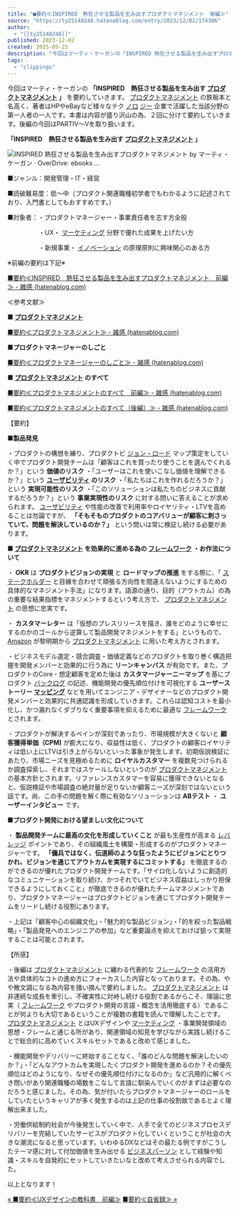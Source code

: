 ```yaml
---
title: "■要約≪INSPIRED　熱狂させる製品を生み出すプロダクトマネジメント　後編≫"
source: "https://ty25148248.hatenablog.com/entry/2023/12/02/174306"
author:
  - "[[ty25148248]]"
published: 2023-12-02
created: 2025-05-25
description: "今回はマーティ・ケーガンの「INSPIRED 熱狂させる製品を生み出すプロダクトマネジメント」を要約していきます。プロダクトマネジメントの鉄板本と名高く、著者はHPやeBayなど様々なテクノロジー企業で活躍した当該分野の第一人者の一人です。本書は内容が盛り沢山の為、２回に分けて要約していきます。後編の今回はPARTⅣ～Ⅴを取り扱います。 「INSPIRED 熱狂させる製品を生み出すプロダクトマネジメント」 ■ジャンル：開発管理・IT・経営 ■読破難易度：低～中（プロダクト関連職種初学者でもわかるように記述されており、入門書としてもおすすめです。） ■対象者：・プロダクトマネージャー・事業責任者…"
tags:
  - "clippings"
---
```

今回はマーティ・ケーガンの **「INSPIRED　熱狂させる製品を生み出す [プロダクトマネジメント](https://d.hatena.ne.jp/keyword/%A5%D7%A5%ED%A5%C0%A5%AF%A5%C8%A5%DE%A5%CD%A5%B8%A5%E1%A5%F3%A5%C8) 」** を要約していきます。 [プロダクトマネジメント](https://d.hatena.ne.jp/keyword/%A5%D7%A5%ED%A5%C0%A5%AF%A5%C8%A5%DE%A5%CD%A5%B8%A5%E1%A5%F3%A5%C8) の鉄板本と名高く、著者はHPやeBayなど様々なテク [ノロ](https://d.hatena.ne.jp/keyword/%A5%CE%A5%ED) [ジー](https://d.hatena.ne.jp/keyword/%A5%B8%A1%BC) 企業で活躍した当該分野の第一人者の一人です。本書は内容が盛り沢山の為、２回に分けて要約していきます。後編の今回はPARTⅣ～Ⅴを取り扱います。

**「INSPIRED　熱狂させる製品を生み出す [プロダクトマネジメント](https://d.hatena.ne.jp/keyword/%A5%D7%A5%ED%A5%C0%A5%AF%A5%C8%A5%DE%A5%CD%A5%B8%A5%E1%A5%F3%A5%C8) 」**

![INSPIRED 熱狂させる製品を生み出すプロダクトマネジメント by マーティ・ケーガン · OverDrive: ebooks ...](https://img1.od-cdn.com/ImageType-400/14426-1/%7BDB8E76CE-D2D1-4059-8676-3712B2A8CD09%7DIMG400.JPG)

■ジャンル：開発管理・IT・経営

■読破難易度：低～中（プロダクト関連職種初学者でもわかるように記述されており、入門書としてもおすすめです。）

■対象者：・プロダクトマネージャー・事業責任者を志す方全般

　　　　　・UX・ [マーケティング](https://d.hatena.ne.jp/keyword/%A5%DE%A1%BC%A5%B1%A5%C6%A5%A3%A5%F3%A5%B0) 分野で優れた成果を上げたい方

　　　　　・新規事業・ [イノベーション](https://d.hatena.ne.jp/keyword/%A5%A4%A5%CE%A5%D9%A1%BC%A5%B7%A5%E7%A5%F3) の原理原則に興味関心のある方

※前編の要約は下記※

[■要約≪INSPIRED　熱狂させる製品を生み出すプロダクトマネジメント　前編≫ - 雑感 (hatenablog.com)](https://ty25148248.hatenablog.com/entry/2023/11/18/200711)

≪参考文献≫

**■ [プロダクトマネジメント](https://d.hatena.ne.jp/keyword/%A5%D7%A5%ED%A5%C0%A5%AF%A5%C8%A5%DE%A5%CD%A5%B8%A5%E1%A5%F3%A5%C8)**

[■要約≪プロダクトマネジメント≫ - 雑感 (hatenablog.com)](https://ty25148248.hatenablog.com/entry/2023/11/03/213523)

**■プロダクトマネージャーのしごと**

[■要約≪プロダクトマネージャーのしごと≫ - 雑感 (hatenablog.com)](https://ty25148248.hatenablog.com/entry/2023/10/15/172049)

**■ [プロダクトマネジメント](https://d.hatena.ne.jp/keyword/%A5%D7%A5%ED%A5%C0%A5%AF%A5%C8%A5%DE%A5%CD%A5%B8%A5%E1%A5%F3%A5%C8) のすべて**

[■要約≪プロダクトマネジメントのすべて　前編≫ - 雑感 (hatenablog.com)](https://ty25148248.hatenablog.com/entry/2023/05/07/175045)

[■要約≪プロダクトマネジメントのすべて（後編）≫ - 雑感 (hatenablog.com)](https://ty25148248.hatenablog.com/entry/2023/05/27/150635)

【要約】

**■製品発見**

・プロダクトの構想を練り、プロダクトビ [ジョン・ロード](https://d.hatena.ne.jp/keyword/%A5%B8%A5%E7%A5%F3%A1%A6%A5%ED%A1%BC%A5%C9) マップ策定をしていく中でプロダクト開発チームは「顧客はこれを買ったり使うことを選んでくれるか？」という **価値のリスク** ・「ユーザーはこれを使いこなし価値を理解できるか？」という **[ユーザビリティ](https://d.hatena.ne.jp/keyword/%A5%E6%A1%BC%A5%B6%A5%D3%A5%EA%A5%C6%A5%A3) のリスク** ・「私たちはこれを作れるだろうか？」という **実現可能性のリスク** ・「このソリューションは私たちのビジネスに貢献するだろうか？」という **事業実現性のリスク** に対する問いに答えることが求められます。 [ユーザビリティ](https://d.hatena.ne.jp/keyword/%A5%E6%A1%BC%A5%B6%A5%D3%A5%EA%A5%C6%A5%A3) や性能の改善で利用率やロイヤリティ・LTVを高めることは勿論ですが、 **「そもそものプロダクトのコアバリューが顧客に刺さっていて、問題を解決しているのか？」** という問いは常に検証し続ける必要があります。

**■ [プロダクトマネジメント](https://d.hatena.ne.jp/keyword/%A5%D7%A5%ED%A5%C0%A5%AF%A5%C8%A5%DE%A5%CD%A5%B8%A5%E1%A5%F3%A5%C8) を効果的に進める為の [フレームワーク](https://d.hatena.ne.jp/keyword/%A5%D5%A5%EC%A1%BC%A5%E0%A5%EF%A1%BC%A5%AF) ・お作法について**

・ **OKR** は **プロダクトビジョンの実現** と **ロードマップの推進** をする際に、「 [ステークホルダー](https://d.hatena.ne.jp/keyword/%A5%B9%A5%C6%A1%BC%A5%AF%A5%DB%A5%EB%A5%C0%A1%BC) と目線を合わせて頑張る方向性を間違えないようにするための具体的なマネジメント手法」になります。語源の通り、目的（アウトカム）の為の重要な結果指標をマネジメントするという考え方で、 [プロダクトマネジメント](https://d.hatena.ne.jp/keyword/%A5%D7%A5%ED%A5%C0%A5%AF%A5%C8%A5%DE%A5%CD%A5%B8%A5%E1%A5%F3%A5%C8) の思想に忠実です。

・ **カスタマーレター** は「仮想のプレスリリースを描き、誰をどのように幸せにするのかのゴールから逆算して製品開発マネジメントをする」というもので、 [Amazon](https://d.hatena.ne.jp/keyword/Amazon) が黎明期から [プロダクトマネジメント](https://d.hatena.ne.jp/keyword/%A5%D7%A5%ED%A5%C0%A5%AF%A5%C8%A5%DE%A5%CD%A5%B8%A5%E1%A5%F3%A5%C8) に用いた考え方とされます。

・ビジネスモデル選定・競合調査・価値定義などのプロダクトを取り巻く構造把握を開発メンバーと効果的に行う為に **リーンキャンバス** が有効です。また、プロダクトのCore・想定顧客を定めた後は **カスタマージャーニーマップ** を基にプロダクト [バックログ](https://d.hatena.ne.jp/keyword/%A5%D0%A5%C3%A5%AF%A5%ED%A5%B0) の記述、機能開発の優先順位付けを可視化する **ユーザーストーリー [マッピング](https://d.hatena.ne.jp/keyword/%A5%DE%A5%C3%A5%D4%A5%F3%A5%B0)** などを用いてエンジニア・デザイナーなどのプロダクト開発メンバーと効果的に共通認識を形成していきます。これらは認知コストを最小化し、かつ漏れなくダブりなく重要事項を抑えるために最適な [フレームワーク](https://d.hatena.ne.jp/keyword/%A5%D5%A5%EC%A1%BC%A5%E0%A5%EF%A1%BC%A5%AF) とされます。

・プロダクトが解決するペインが深刻であったり、市場規模が大きくないと **顧客獲得単価（CPM)** が膨大になり、収益性は低く、プロダクトの顧客ロイヤリティは低い上にLTVは引き上がらないといった事象が発生します。初期仮説検証にあたり、市場ニーズを見極めるために **ロイヤルカスタマー** を複数見つけられるか調査探索し、それまではスケールしないというのが [プロダクトマネジメント](https://d.hatena.ne.jp/keyword/%A5%D7%A5%ED%A5%C0%A5%AF%A5%C8%A5%DE%A5%CD%A5%B8%A5%E1%A5%F3%A5%C8) の基本方針とされます。リファレンスカスタマーを容易に獲得できないとなると、仮説検証や市場調査の絶対量が足りないか顧客ニーズが深刻ではないという話です。尚、この手の問題を解く際に有効なソリューションは **ABテスト** ・ **ユーザーインタビュー** です。

**■プロダクト開発における望ましい文化について**

・ **製品開発チームに最高の文化を形成していくこと** が最も生産性が高まる [レバレッジ](https://d.hatena.ne.jp/keyword/%A5%EC%A5%D0%A5%EC%A5%C3%A5%B8) ポイントであり、その組織風土を構築・形成するのがプロダクトマネージャーです。 **「傭兵ではなく、伝道師のような狂ったようにビジョンにとりつかれ、ビジョンを通じてアウトカムを実現するにコミットする」** を徹底するのができるのが優れたプロダクト開発チームです。「サイロ化しないように創造的なコミュニケーションを取り続け、かつそれでいてビジネス収益はしっかり担保できるようにしておくこと」が徹底できるのが優れたチームマネジメントであり、プロダクトマネージャーはプロダクトビジョンを通じてプロダクト開発チームをリードし続ける役割にあります。

・上記は「顧客中心の組織文化」・「魅力的な製品ビジョン」・「的を絞った製品戦略」・「製品発見へのエンジニアの参加」など重要論点を抑えておけば狙って実現することは可能とされます。

【所感】

・後編は [プロダクトマネジメント](https://d.hatena.ne.jp/keyword/%A5%D7%A5%ED%A5%C0%A5%AF%A5%C8%A5%DE%A5%CD%A5%B8%A5%E1%A5%F3%A5%C8) に纏わる代表的な [フレームワーク](https://d.hatena.ne.jp/keyword/%A5%D5%A5%EC%A1%BC%A5%E0%A5%EF%A1%BC%A5%AF) の活用方法や具体的なコトの進め方にフォーカスした内容となっております。その為、やや散文調になる為内容を掻い摘んで要約しました。 [プロダクトマネジメント](https://d.hatena.ne.jp/keyword/%A5%D7%A5%ED%A5%C0%A5%AF%A5%C8%A5%DE%A5%CD%A5%B8%A5%E1%A5%F3%A5%C8) は非連続な成長を牽引し、不確実性に対峙し続ける役割であるからこそ、理論に忠実（ [フレームワーク](https://d.hatena.ne.jp/keyword/%A5%D5%A5%EC%A1%BC%A5%E0%A5%EF%A1%BC%A5%AF) やプロダクト開発の言語・概念を活用徹底する）であることが何よりも大切であるということが複数の書籍を読んで理解したことです。 [プロダクトマネジメント](https://d.hatena.ne.jp/keyword/%A5%D7%A5%ED%A5%C0%A5%AF%A5%C8%A5%DE%A5%CD%A5%B8%A5%E1%A5%F3%A5%C8) とはUXデザインや [マーケティング](https://d.hatena.ne.jp/keyword/%A5%DE%A1%BC%A5%B1%A5%C6%A5%A3%A5%F3%A5%B0) ・事業開発領域の思想・フレームと通じる所があり、関連領域の知見を学びながら実践し続けることで総合的に高めていくスキルセットであると改めて感じました。

・機能開発やデリバリーに終始することなく、「誰のどんな問題を解決したいのか？」・「どんなアウトカムを実現したくプロダクト開発を進めるのか？その優先順位はどのようになり、なぜその優先順位付けになるのか」など汎用的に解くべき問いがあり関連職種の場数をこなして言語に馴染んでいくのがまずは必要なのだろうと感じました。その為、気が付いたらプロダクトマネージャーのロールをしていたというキャリアが多く発生するのは上記の仕事の役割故であるとよく理解出来ました。

・労働供給制約社会が今後発生していく中で、人手で全てのビジネスプロセスデリバリーを完結していたサービスがプロダクト化していくということが社会の大きな潮流になると思っています。いわゆるDXなどはその最たる例ですがこうしたテーマ感に対して付加価値を生み出せる [ビジネスパーソン](https://d.hatena.ne.jp/keyword/%A5%D3%A5%B8%A5%CD%A5%B9%A5%D1%A1%BC%A5%BD%A5%F3) として経験や知識・スキルを自発的にセットしていきたいなと改めて考えさせられる内容でした。

以上となります！

[« ■要約≪UXデザインの教科書　前編≫](https://ty25148248.hatenablog.com/entry/2023/12/08/150807) [■要約≪自省録≫ »](https://ty25148248.hatenablog.com/entry/2023/11/26/092124)